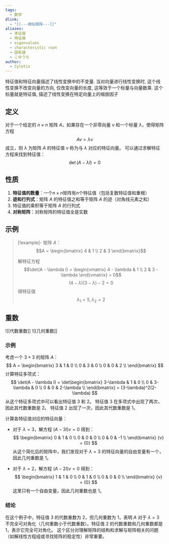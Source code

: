 ```yaml
---
tags:
  - 数学
dlink:
  - "[[---相似矩阵---]]"
aliases:
  - 本征值
  - 特征根
  - eigenvalues
  - characteristic root
  - 固有値
  - こゆうち
author:
  - Cyletix
---
```

特征值和特征向量描述了线性变换中的不变量. 
当对向量进行线性变换时, 这个线性变换不改变向量的方向, 仅改变向量的长度, 这等效于一个标量与向量数乘. 这个标量就是特征值, 描述了线性变换在特定向量上的缩放因子
## 定义
对于一个给定的 $n \times n$ 矩阵 $A$，如果存在一个非零向量 ${v}$ 和一个标量 $\lambda$，使得矩阵方程
$$A {v} = \lambda {v}$$
成立，则 $\lambda$ 为矩阵 $A$ 的特征值 
${v}$ 称为与 $\lambda$ 对应的特征向量。
可以通过求解特征方程来找到特征值：
$$\det(A - \lambda I) = 0$$
## 性质
1. **特征值的数量**：一个$n \times n$矩阵有$n$个特征值（包括复数特征值和重根）
2. **迹和行列式**：矩阵 $A$ 的特征值之和等于矩阵 $A$ 的迹（对角线元素之和）
3. 特征值的乘积等于矩阵 $A$ 的行列式
4. **对称矩阵**：对称矩阵的特征值全是实数
## 示例
>[!example]-
> 矩阵 $A$：
> $$A = \begin{bmatrix} 4 & 1 \\ 2 & 3 \end{bmatrix}$$
> 
> 解特征方程
> $$\det(A - \lambda I) = \begin{vmatrix} 4 - \lambda & 1 \\ 2 & 3 - \lambda \end{vmatrix} = 0$$
> $$(4 - \lambda)(3 - \lambda) - 2 =0$$
> 得特征值
> $$\lambda_1 = 5, \lambda_2 = 2$$
## 重数

![[代数重数]]
![[几何重数]]
### 示例
考虑一个 $3 \times 3$ 的矩阵 $A$：
$$
A = \begin{bmatrix}
3 & 1 & 0 \\
0 & 3 & 0 \\
0 & 0 & 2 \\
\end{bmatrix}
$$
计算特征多项式：
$$
\det(A - \lambda I) = \det\begin{bmatrix}
3-\lambda & 1 & 0 \\
0 & 3-\lambda & 0 \\
0 & 0 & 2-\lambda \\
\end{bmatrix} = (3-\lambda)^2(2-\lambda)
$$
从这个特征多项式中可以看出特征值 $3$ 和 $2$。
特征值 $3$ 在多项式中出现了两次，因此其代数重数是 $2$。
特征值 $2$ 出现了一次，因此其代数重数是 $1$。

计算各特征值对应的特征向量：
- 对于 $\lambda = 3$，解方程 $(A - 3I){v} = {0}$ 得到：
$$
\begin{bmatrix}
0 & 1 & 0 \\
0 & 0 & 0 \\
0 & 0 & -1 \\
\end{bmatrix} {v} = {0}
$$
从这个简化后的矩阵中，我们发现对于 $\lambda = 3$ 的特征向量的自由变量有一个，因此几何重数是 $1$。

- 对于 $\lambda = 2$，解方程 $(A - 2I){v} = {0}$ 得到：
$$
\begin{bmatrix}
1 & 1 & 0 \\
0 & 1 & 0 \\
0 & 0 & 0 \\
\end{bmatrix} {v} = {0}
$$
这里只有一个自由变量，因此几何重数也是 $1$。
### 结论
在这个例子中，特征值 $3$ 的代数重数为 $2$，但几何重数为 $1$，表明 $A$ 对于 $\lambda = 3$ 不完全可对角化（几何重数小于代数重数）。特征值 $2$ 的代数重数和几何重数都是 $1$，表示它完全可对角化。
这个区分对理解矩阵的结构和求解与矩阵相关的问题（如解线性方程组或寻找矩阵的稳定性）非常重要。